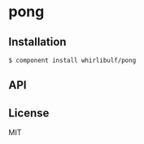 
# pong

  

## Installation

    $ component install whirlibulf/pong

## API

   

## License

  MIT
